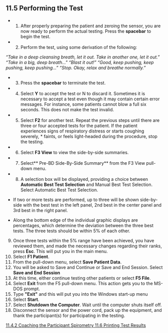 ## 11.5 Performing the Test

* 1. After properly preparing the patient and zeroing the sensor, you are now ready to perform the actual testing.  Press the **spacebar** to begin the test.
* 2. Perform the test, using some derivation of the following:

 _“Take in a deep cleansing breath, let it out. Take in another one, let it out.”
 “Take in a big, deep breath..."
 “Blast it out!”
 “Good, keep pushing, keep pushing, keep pushing...”
 “Stop. Okay, relax and breathe normally.”_

* 3. Press the **spacebar** to terminate the test.
* 4. Select **Y** to accept the test or N to discard it.  Sometimes it is necessary to accept a test even though it may contain certain error messages.  For instance, some patients cannot blow a full six seconds.  This does not make the test invalid.
* 5. Select **F2** for another test.  Repeat the previous steps until there are three or four accepted tests for the patient. If the patient experiences signs of respiratory distress or starts coughing severely, * faints, or feels light-headed during the procedure, stop the testing.
* 6. Select **F3 View** to view the side-by-side summaries.
* 7. Select** Pre-BD Side-By-Side Summary** from the F3 View pull-down menu.
* 8. A selection box will be displayed, providing a choice between **Automatic Best Test Selection** and Manual Best Test Selection. Select Automatic Best Test Selection.

 * If two or more tests are performed, up to three will be shown side-by-side with the best test in the left panel, 2nd best in the center panel and 3rd best in the right panel.
 * Along the bottom edge of the individual graphic displays are percentages, which determine the deviation between the three best tests.  The three tests should be within 5% of each other.

9. Once three tests within the 5% range have been achieved, you have reviewed them, and made the necessary changes regarding their ranks, press **Esc**. This will put you in the main menu.
10. Select **F1 Patient**.
11. From the pull-down menu, select **Save Patient Data**.
12. You will be asked to Save and Continue or Save and End Session.  Select **Save and End Session**
13. At this time, either continue testing other patients or select **F5 File**.
14. Select **Exit** from the F5 pull-down menu. This action gets you to the MS-DOS prompt.
15. Type **"Exit"** and this will put you into the Windows start-up menu
16. Select **Start**.
17. Select **Shutdown the Computer**.  Wait until the computer shuts itself off.
18. Disconnect the sensor and the power cord, pack up the equipment, and thank the participant(s) for participating in the testing.


<div class="center">
<div class="btn-group">
  <a href=":pages_path:/manuals/spirometry/11-04-02-coaching-ppt.md" class="btn btn-default">
    <span class="glyphicon glyphicon-chevron-left"></span>
    11.4.2 Coaching the Participant
  </a>

  <a href=":pages_path:/manuals/spirometry" class="btn btn-default">
    <span class="glyphicon glyphicon-chevron-up"></span>
    Spirometry
  </a>

  <a href=":pages_path:/manuals/spirometry/11-06-printing-test-results.md" class="btn btn-success">
    11.6 Printing Test Results
    <span class="glyphicon glyphicon-chevron-right"></span>
  </a>
</div>
</div>
